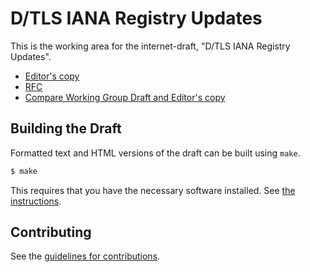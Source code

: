 # D/TLS IANA Registry Updates

This is the working area for the internet-draft, "D/TLS IANA Registry Updates".

* [Editor's copy](https://tlswg.github.io/rfc8447bis/)
* [RFC](https://datatracker.ietf.org/doc/html/rfc8447/)
* [Compare Working Group Draft and Editor's copy](https://tools.ietf.org/rfcdiff?url1=https://datatracker.ietf.org/doc/html/rfc8447&url2=https://tlswg.github.io/draft-ietf-tls-iana-registry-updates/draft-ietf-tls-iana-registry-updates.txt)


## Building the Draft

Formatted text and HTML versions of the draft can be built using `make`.

```sh
$ make
```

This requires that you have the necessary software installed.  See
[the instructions](https://github.com/martinthomson/i-d-template/blob/master/doc/SETUP.md).


## Contributing

See the
[guidelines for contributions](https://github.com/tlswg/draft-ietf-tls-iana-registry-updates/blob/master/CONTRIBUTING.md).
